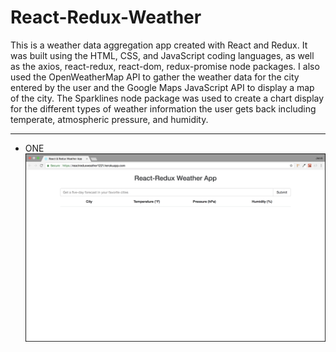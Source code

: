 # React-Redux-Weather
This is a weather data aggregation app created with React and Redux. It was built using the HTML, CSS, and JavaScript coding languages, as well as the axios, react-redux, react-dom, redux-promise node packages. I also used the OpenWeatherMap API to gather the weather data for the city entered by the user and the Google Maps JavaScript API to display a map of the city. The Sparklines node package was used to create a chart display for the different types of weather information the user gets back including temperate, atmospheric pressure, and humidity.

---

- ONE
![FIRST SCREEN](/read_me/1-first.png)
